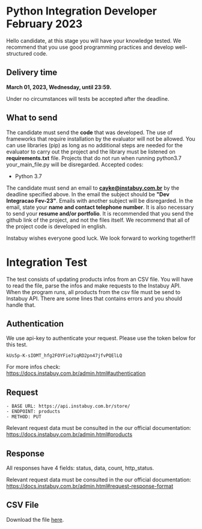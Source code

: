# Python Integration Developer February 2023 #

Hello candidate, at this stage you will have your knowledge tested.
We recommend that you use good programming practices and develop well-structured code.

## Delivery time ##
**March 01, 2023, Wednesday, until 23:59.**

Under no circumstances will tests be accepted after the deadline.


## What to send ##

The candidate must send the **code** that was developed. The use of frameworks that require installation by the evaluator will not be allowed.
You can use libraries (pip) as long as no additional steps are needed for the evaluator to carry out the project and the library must be listened on **requirements.txt** file.
Projects that do not run when running python3.7 your_main_file.py will be disregarded.
Accepted codes:
- Python 3.7

The candidate must send an email to **cayke@instabuy.com.br** by the deadline specified above. In the email the subject should be **"Dev Integracao Fev-23"**.
Emails with another subject will be disregarded.
In the email, state your **name and contact telephone number**.
It is also necessary to send your **resume and/or portfolio**.
It is recommended that you send the github link of the project, and not the files itself.
We recommend that all of the project code is developed in english.

Instabuy wishes everyone good luck. We look forward to working together!!!


# Integration Test #

The test consists of updating products infos from an CSV file.
You will have to read the file, parse the infos and make requests to the Instabuy API.
When the program runs, all products from the csv file must be send to Instabuy API.
There are some lines that contains errors and you should handle that.


## Authentication ##
We use api-key to authenticate your request.
Please use the token below for this test.

```
kUs5p-K-sIOMT_hfg2FOYFie7iqRD2pn47jfvPQElLQ
```

For more infos check: https://docs.instabuy.com.br/admin.html#authentication


## Request ##

```
- BASE URL: https://api.instabuy.com.br/store/
- ENDPOINT: products
- METHOD: PUT
```

Relevant request data must be consulted in the our official documentation:
https://docs.instabuy.com.br/admin.html#products


## Response ##

All responses have 4 fields: status, data, count, http_status.

Relevant request data must be consulted in the our official documentation:
https://docs.instabuy.com.br/admin.html#request-response-format


## CSV File ##
Download the file [here](https://github.com/Instabuy-Ltda/Instabuy-Selecao/blob/master/assets/items.csv). 
